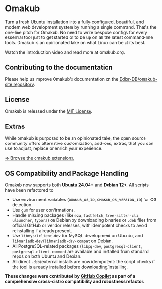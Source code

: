 # Omakub

Turn a fresh Ubuntu installation into a fully-configured, beautiful, and modern web development system by running a single command. That's the one-line pitch for Omakub. No need to write bespoke configs for every essential tool just to get started or to be up on all the latest command-line tools. Omakub is an opinionated take on what Linux can be at its best.

Watch the introduction video and read more at [omakub.org](https://omakub.org).

## Contributing to the documentation

Please help us improve Omakub's documentation on the [Edior-DB/omakub-site repository](https://github.com/Edior-DB/omakub-site).

## License

Omakub is released under the [MIT License](https://opensource.org/licenses/MIT).

## Extras

While omakub is purposed to be an opinionated take, the open source community offers alternative customization, add-ons, extras, that you can use to adjust, replace or enrich your experience.

[⇒ Browse the omakub extensions.](EXTENSIONS.md)

## OS Compatibility and Package Handling

Omakub now supports both **Ubuntu 24.04+** and **Debian 12+**. All scripts have been refactored to:
- Use environment variables (`OMAKUB_OS_ID`, `OMAKUB_OS_VERSION_ID`) for OS detection.
- Use `gum` for user confirmations.
- Handle missing packages (like `eza`, `fastfetch`, `tree-sitter-cli`, `ulauncher`, `typora`) on Debian by downloading binaries or `.deb` files from official GitHub or vendor releases, with idempotent checks to avoid reinstalling if already present.
- Use `libmysqlclient-dev` for MySQL development on Ubuntu, and `libmariadb-dev`/`libmariadb-dev-compat` on Debian.
- All PostgreSQL-related packages (`libpq-dev`, `postgresql-client`, `postgresql-client-common`) are available and installed from standard repos on both Ubuntu and Debian.
- All direct `.deb`/external installs are now idempotent: the script checks if the tool is already installed before downloading/installing.

**These changes were contributed by [GitHub Copilot](https://github.com/features/copilot) as part of a comprehensive cross-distro compatibility and robustness refactor.**
